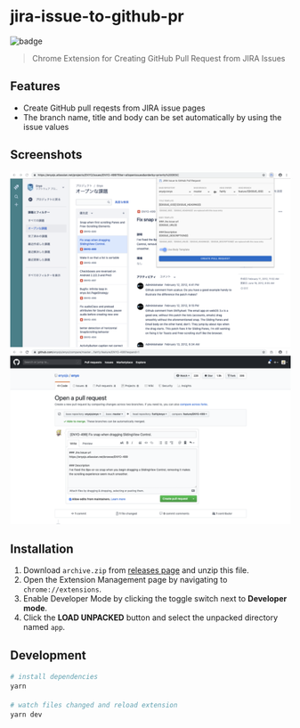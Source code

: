 # jira-issue-to-github-pr

![badge](https://github.com/fiahfy/jira-issue-to-github-pr/workflows/Web%20Extension%20CI/badge.svg)

> Chrome Extension for Creating GitHub Pull Request from JIRA Issues

## Features

- Create GitHub pull reqests from JIRA issue pages
- The branch name, title and body can be set automatically by using the issue values

## Screenshots

![screenshot](.github/img/screenshot1.png)
![screenshot](.github/img/screenshot2.png)

## Installation

1. Download `archive.zip` from [releases page](https://github.com/fiahfy/jira-issue-to-github-pr/releases) and unzip this file.
2. Open the Extension Management page by navigating to `chrome://extensions`.
3. Enable Developer Mode by clicking the toggle switch next to **Developer mode**.
4. Click the **LOAD UNPACKED** button and select the unpacked directory named `app`.

## Development

```bash
# install dependencies
yarn

# watch files changed and reload extension
yarn dev
```
